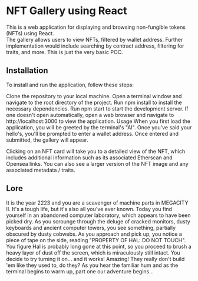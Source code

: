 # NFT Gallery using React
This is a web application for displaying and browsing non-fungible tokens (NFTs) using React. <br /> The gallery allows users to view NFTs, filtered by wallet address. Further implementation would include searching by contract address, filtering for traits, and more. This is just the very basic POC.

## Installation
To install and run the application, follow these steps:

Clone the repository to your local machine.
Open a terminal window and navigate to the root directory of the project.
Run npm install to install the necessary dependencies.
Run npm start to start the development server.
If one doesn't open automatically, open a web browser and navigate to http://localhost:3000 to view the application.
Usage
When you first load the application, you will be greeted by the terminal's "AI". Once you've said your hello's, you'll be prompted to enter a wallet address. Once entered and submitted, the gallery will appear.

Clicking on an NFT card will take you to a detailed view of the NFT, which includes additional information such as its associated Etherscan and Opensea links. You can also see a larger version of the NFT image and any associated metadata / traits.

## Lore
It is the year 2223 and you are a scavenger of machine parts in MEGACITY II. It's a tough life, but it's also all you've ever known. Today you find yourself in an abandoned computer laboratory, which appears to have been picked dry. As you scrounge through the deluge of cracked monitors, dusty keyboards and ancient computer towers, you see something, partially obscured by dusty cobwebs. As you approach and pick up, you notice a piece of tape on the side, reading "PROPERTY OF HAL: DO NOT TOUCH". You figure Hal is probably long gone at this point, so you proceed to brush a heavy layer of dust off the screen, which is miraculously still intact. You decide to try turning it on... and it works! Amazing! They really don't build 'em like they used to, do they? As you hear the familiar hum and as the terminal begins to warm up, part one our adventure begins...
